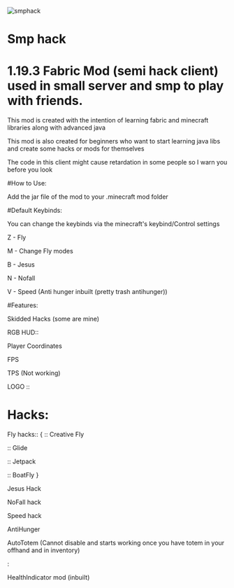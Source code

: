 
![smphack](https://user-images.githubusercontent.com/120117618/216631428-7dde0e60-53bf-4eed-84ac-204ba899c1c6.png#)

#                                                                 Smp hack



# 1.19.3 Fabric Mod (semi hack client) used in small server and smp to play with friends.


 This mod is created with the intention of learning fabric and minecraft libraries along with advanced java
 
 This mod is also created for beginners who want to start learning java libs and create some hacks or mods for themselves 
 
 The code in this client might cause retardation in some people so I warn you before you look


#How to Use:

Add the jar file of the mod to your .minecraft mod folder




#Default Keybinds:

You can change the keybinds via the minecraft's keybind/Control settings

Z - Fly

M - Change Fly modes

B - Jesus

N - Nofall

V - Speed (Anti hunger inbuilt (pretty trash antihunger))


#Features:

Skidded Hacks (some are mine)

RGB HUD::

Player Coordinates

FPS

TPS (Not working)

LOGO
       ::
       
# Hacks:

Fly hacks::
{
:: Creative Fly

:: Glide

:: Jetpack

:: BoatFly
}
        
Jesus Hack

NoFall hack

Speed hack

AntiHunger

AutoTotem (Cannot disable and starts working once you have totem in your offhand and in inventory)

:

HealthIndicator mod (inbuilt)


       
